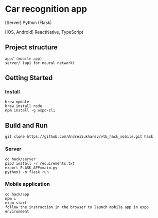 # Car recognition app

[Server] Python (Flask)

[IOS, Android] ReactNative, TypeScript

## Project structure
```
app/ (mobile app)
server/ (api for neural network)
```

## Getting Started

### Install
```
brew update
brew install node
npm install -g expo-cli
```

## Build and Run

```
git clone https://github.com/AndreiSukharev/vtb_hack_mobile.git hack
```

### Server
```
cd hack/server
pip3 install -r requirements.txt
export FLASK_APP=main.py
python3 -m flask run
```
### Mobile application
```
cd hack/app
npm i
expo start
follow the instruction in the browser to launch mobile app in expo environment
```

